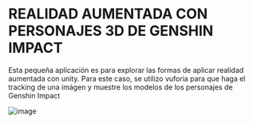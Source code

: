 # REALIDAD AUMENTADA CON PERSONAJES 3D DE GENSHIN IMPACT

Esta pequeña aplicación es para explorar las formas de aplicar realidad aumentada con unity. Para este caso, se utilizo vuforia para que haga el tracking de una imágen y muestre los modelos de los personajes de Genshin Impact

![image](https://github.com/thecarrot911/RA_GI_3D/assets/94254950/3a1994b3-f082-43f0-846d-dfecdbb0b1fe)
